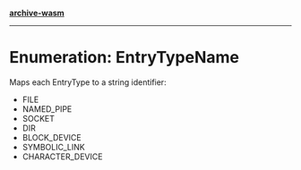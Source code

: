 [**archive-wasm**](../../README.md)

---

# Enumeration: EntryTypeName

Maps each EntryType to a string identifier:

- FILE
- NAMED_PIPE
- SOCKET
- DIR
- BLOCK_DEVICE
- SYMBOLIC_LINK
- CHARACTER_DEVICE
